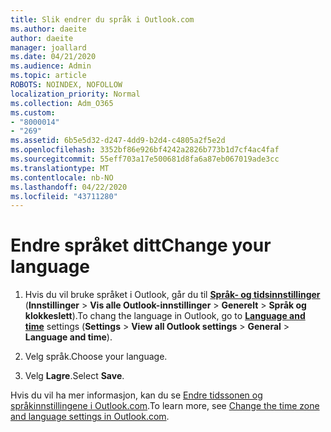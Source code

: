 ```yaml
---
title: Slik endrer du språk i Outlook.com
ms.author: daeite
author: daeite
manager: joallard
ms.date: 04/21/2020
ms.audience: Admin
ms.topic: article
ROBOTS: NOINDEX, NOFOLLOW
localization_priority: Normal
ms.collection: Adm_O365
ms.custom:
- "8000014"
- "269"
ms.assetid: 6b5e5d32-d247-4dd9-b2d4-c4805a2f5e2d
ms.openlocfilehash: 3352bf86e926bf4242a2826b773b1d7cf4ac4faf
ms.sourcegitcommit: 55eff703a17e500681d8fa6a87eb067019ade3cc
ms.translationtype: MT
ms.contentlocale: nb-NO
ms.lasthandoff: 04/22/2020
ms.locfileid: "43711280"
---
```

# <a name="change-your-language"></a><span data-ttu-id="fc74f-102">Endre språket ditt</span><span class="sxs-lookup"><span data-stu-id="fc74f-102">Change your language</span></span>

1. <span data-ttu-id="fc74f-103">Hvis du vil bruke språket i Outlook, går du til [**Språk- og tidsinnstillinger**](https://outlook.live.com/mail/options/general/timeAndLanguage/regional) (**Innstillinger** \> **Vis alle Outlook-innstillinger** > **Generelt** > **Språk og klokkeslett**).</span><span class="sxs-lookup"><span data-stu-id="fc74f-103">To chang the language in Outlook, go to [**Language and time**](https://outlook.live.com/mail/options/general/timeAndLanguage/regional) settings (**Settings** \> **View all Outlook settings** > **General** > **Language and time**).</span></span>

2. <span data-ttu-id="fc74f-104">Velg språk.</span><span class="sxs-lookup"><span data-stu-id="fc74f-104">Choose your language.</span></span>

3. <span data-ttu-id="fc74f-105">Velg **Lagre**.</span><span class="sxs-lookup"><span data-stu-id="fc74f-105">Select **Save**.</span></span>

<span data-ttu-id="fc74f-106">Hvis du vil ha mer informasjon, kan du se [Endre tidssonen og språkinnstillingene i Outlook.com](https://go.microsoft.com/fwlink/p/?linkid=873132).</span><span class="sxs-lookup"><span data-stu-id="fc74f-106">To learn more, see [Change the time zone and language settings in Outlook.com](https://go.microsoft.com/fwlink/p/?linkid=873132).</span></span>